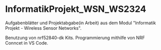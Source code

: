 # InformatikProjekt_WSN_WS2324
Aufgabenblätter und Projektabgabe(in Arbeit) aus dem Modul "Informatik Projekt - Wireless Sensor Networks".

Benutzung von nrf52840-dk Kits. Programmierung mithilfe von NRF Conncet in VS Code.
